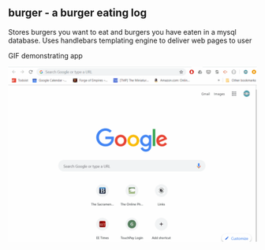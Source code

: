 ## burger - a burger eating log
Stores burgers you want to eat and burgers you have eaten in a mysql database. Uses handlebars templating engine to deliver web pages to user


GIF demonstrating app

<img src= "./burger.gif" alt="Burger gif" data-motion="moving">